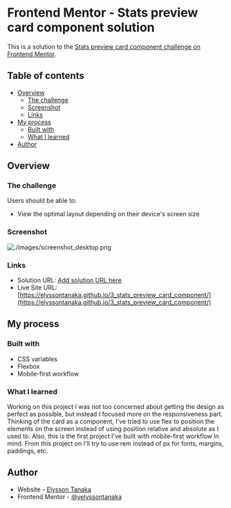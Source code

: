 # Frontend Mentor - Stats preview card component solution

This is a solution to the [Stats preview card component challenge on Frontend Mentor](https://www.frontendmentor.io/challenges/stats-preview-card-component-8JqbgoU62).


## Table of contents

- [Overview](#overview)
  - [The challenge](#the-challenge)
  - [Screenshot](#screenshot)
  - [Links](#links)
- [My process](#my-process)
  - [Built with](#built-with)
  - [What I learned](#what-i-learned)
- [Author](#author)


## Overview

### The challenge

Users should be able to:

- View the optimal layout depending on their device's screen size


### Screenshot

![./images/screenshot_desktop.png](./screenshot_desktop.jpg)


### Links

- Solution URL: [Add solution URL here](https://your-solution-url.com)
- Live Site URL: [https://elyssontanaka.github.io/3_stats_preview_card_component/](https://elyssontanaka.github.io/3_stats_preview_card_component/)


## My process


### Built with

- CSS variables
- Flexbox
- Mobile-first workflow


### What I learned

Working on this project I was not too concerned about getting the design as perfect as possible, but instead I focused more on the responsiveness part. Thinking of the card as a component, I've tried to use flex to position the elements on the screen instead of using position relative and absolute as I used to. Also, this is the first project I've built with mobile-first workflow in mind.
From this project on I'll try to use rem instead of px for fonts, margins, paddings, etc.


## Author

- Website - [Elysson Tanaka](https://elyssontanaka.github.io)
- Frontend Mentor - [@yelyssontanaka](https://www.frontendmentor.io/profile/elyssontanaka)
